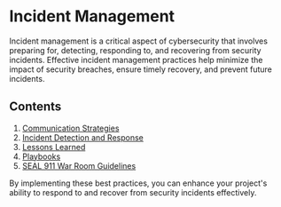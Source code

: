 # Incident Management

Incident management is a critical aspect of cybersecurity that involves preparing for, detecting, responding to, and recovering from security incidents. Effective incident management practices help minimize the impact of security breaches, ensure timely recovery, and prevent future incidents.

## Contents

1. [Communication Strategies](./communication-strategies.md)
2. [Incident Detection and Response](./incident-detection-and-response.md)
3. [Lessons Learned](./lessons-learned.md)
4. [Playbooks](./playbooks.md)
5. [SEAL 911 War Room Guidelines](./seal-911-war-room-guidelines.md)

By implementing these best practices, you can enhance your project's ability to respond to and recover from security incidents effectively.
